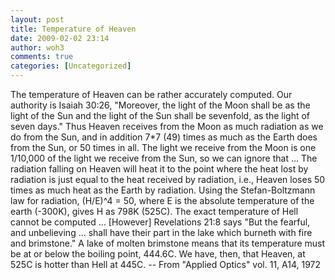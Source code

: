 ```yaml
---
layout: post
title: Temperature of Heaven
date: 2009-02-02 23:14
author: woh3
comments: true
categories: [Uncategorized]
---
```

The temperature of Heaven can be rather accurately computed.  Our authority is Isaiah 30:26, "Moreover, the light of the Moon shall be as the light of the Sun and the light of the Sun shall be sevenfold, as the light of seven days."  Thus Heaven receives from the Moon as much radiation as we do from the Sun, and in addition 7*7 (49) times as much as the Earth does from the Sun, or 50 times in all.  The light we receive from the Moon is one 1/10,000 of the light we receive from the Sun, so we can ignore that ... The radiation falling on Heaven will
heat it to the point where the heat lost by radiation is just equal to
the heat received by radiation, i.e., Heaven loses 50 times as much heat as the Earth by radiation.  Using the Stefan-Boltzmann law for radiation, (H/E)^4 = 50, where E is the absolute temperature of the earth (-300K), gives H as 798K (525C).  The exact temperature of Hell cannot be computed ... [However] Revelations 21:8 says "But the fearful, and unbelieving ... shall have their part in the lake which
burneth with fire and brimstone."  A lake of molten brimstone means
that its temperature must be at or below the boiling point, 444.6C.  We have, then, that Heaven, at 525C is hotter than Hell at 445C.
                -- From "Applied Optics" vol. 11, A14, 1972
